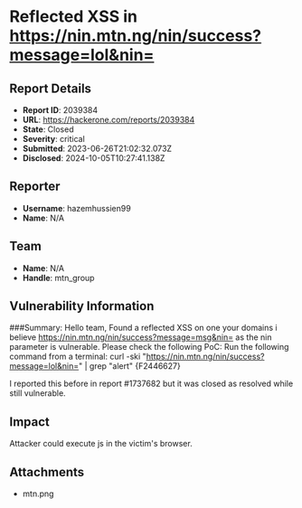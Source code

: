 # Reflected XSS in https://nin.mtn.ng/nin/success?message=lol&nin=<VULNERABLE>

## Report Details
- **Report ID**: 2039384
- **URL**: https://hackerone.com/reports/2039384
- **State**: Closed
- **Severity**: critical
- **Submitted**: 2023-06-26T21:02:32.073Z
- **Disclosed**: 2024-10-05T10:27:41.138Z

## Reporter
- **Username**: hazemhussien99
- **Name**: N/A

## Team
- **Name**: N/A
- **Handle**: mtn_group

## Vulnerability Information
###Summary:
Hello team,
Found a reflected XSS on one your domains i believe https://nin.mtn.ng/nin/success?message=msg&nin= as the nin parameter is vulnerable.
Please check the following PoC:
Run the following command from a terminal:
curl -ski "https://nin.mtn.ng/nin/success?message=lol&nin=<script>alert(1)</script>"  | grep "alert"
{F2446627}

I reported this before in report #1737682 but it was closed as resolved while still vulnerable.

## Impact

Attacker could execute js in the victim's browser.

## Attachments
- mtn.png
